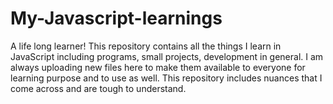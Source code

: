 # My-Javascript-learnings
A life long learner!
This repository contains all the things I learn in JavaScript including programs, small projects, development in general.
I am always uploading new files here to make them available to everyone for learning purpose and to use as well.
This repository includes nuances that I come across and are tough to understand.

